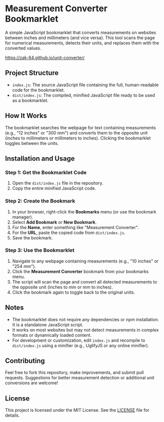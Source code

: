 # Measurement Converter Bookmarklet

A simple JavaScript bookmarklet that converts measurements on websites between inches and millimeters (and vice versa). This tool scans the page for numerical measurements, detects their units, and replaces them with the converted values.

https://zak-84.github.io/unit-converter/

## Project Structure

- `index.js`: The source JavaScript file containing the full, human-readable code for the bookmarklet.
- `dist/index.js`: The compiled, minified JavaScript file ready to be used as a bookmarklet.

## How It Works

The bookmarklet searches the webpage for text containing measurements (e.g., "12 inches" or "300 mm") and converts them to the opposite unit (inches to millimeters or millimeters to inches). Clicking the bookmarklet toggles between the units.

## Installation and Usage

### Step 1: Get the Bookmarklet Code
1. Open the `dist/index.js` file in the repository.
2. Copy the entire minified JavaScript code.

### Step 2: Create the Bookmark
1. In your browser, right-click the **Bookmarks** menu (or use the bookmark manager).
2. Select **Add Bookmark** or **New Bookmark**.
3. For the **Name**, enter something like "Measurement Converter".
4. For the **URL**, paste the copied code from `dist/index.js`.
5. Save the bookmark.

### Step 3: Use the Bookmarklet
1. Navigate to any webpage containing measurements (e.g., "10 inches" or "254 mm").
2. Click the **Measurement Converter** bookmark from your bookmarks menu.
3. The script will scan the page and convert all detected measurements to the opposite unit (inches to mm or mm to inches).
4. Click the bookmark again to toggle back to the original units.

## Notes
- The bookmarklet does not require any dependencies or npm installation. It is a standalone JavaScript script.
- It works on most websites but may not detect measurements in complex formats or dynamically loaded content.
- For development or customization, edit `index.js` and recompile to `dist/index.js` using a minifier (e.g., UglifyJS or any online minifier).

## Contributing
Feel free to fork this repository, make improvements, and submit pull requests. Suggestions for better measurement detection or additional unit conversions are welcome!

## License
This project is licensed under the MIT License. See the [LICENSE](LICENSE) file for details.